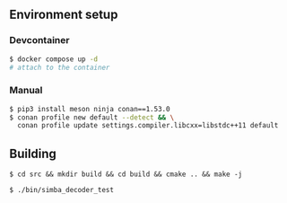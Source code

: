## Environment setup

### Devcontainer
```bash
$ docker compose up -d
# attach to the container
```

### Manual
```bash
$ pip3 install meson ninja conan==1.53.0
$ conan profile new default --detect && \
  conan profile update settings.compiler.libcxx=libstdc++11 default
```

## Building
```console
$ cd src && mkdir build && cd build && cmake .. && make -j

$ ./bin/simba_decoder_test
```